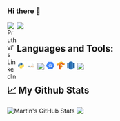 ### Hi there 👋

<a href="https://www.linkedin.com/in/pruthvi5007/">
  <img align="left" alt="Pruthvi's LinkedIn" width="22px" src="https://raw.githubusercontent.com/peterthehan/peterthehan/master/assets/linkedin.svg" />
</a>


![](https://visitor-badge.glitch.me/badge?page_id=https://github.com/pruthvireddy)


## **Languages and Tools:**  


<code><img height="20" src="https://raw.githubusercontent.com/github/explore/80688e429a7d4ef2fca1e82350fe8e3517d3494d/topics/python/python.png"></code>
<code><img height="20" src="https://raw.githubusercontent.com/github/explore/80688e429a7d4ef2fca1e82350fe8e3517d3494d/topics/mysql/mysql.png"></code>
<code><img height="20" src="https://github.com/simple-icons/simple-icons/blob/develop/icons/apachespark.svg"></code>
<code><img height="20" src="https://github.com/pruthvireddy/pruthvireddy/blob/main/icons/bigquery-icon.png"></code>
<code><img height="20" src="https://github.com/pruthvireddy/pruthvireddy/blob/main/icons/tensorflow-icon.png"></code>
<code><img height="20" src="https://github.com/pruthvireddy/pruthvireddy/blob/main/icons/amazon-redshift.png"></code>
<code><img height="20" src="https://upload.wikimedia.org/wikipedia/commons/e/ed/Pandas_logo.svg"></code>

## 📈 My Github Stats

  <img align="center" src="https://github-readme-stats.vercel.app/api?username=pruthvireddy&show_icons=true&line_height=27&count_private=true&title_color=ffffff&text_color=c9cacc&icon_color=2bbc8a&bg_color=1d1f21" alt="Martin's GitHub Stats" />
</a>
  <img align="center" src="https://github-readme-stats.vercel.app/api/top-langs/?username=pruthvireddy&layout=compact&title_color=ffffff&text_color=c9cacc&icon_color=2bbc8a&bg_color=1d1f21&langs_count=3" />
</a>

<!--
**pruthvireddy/pruthvireddy** is a ✨ _special_ ✨ repository because its `README.md` (this file) appears on your GitHub profile.

Here are some ideas to get you started:

- 🔭 I’m currently working on ...
- 🌱 I’m currently learning ...
- 👯 I’m looking to collaborate on ...
- 🤔 I’m looking for help with ...
- 💬 Ask me about ...
- 📫 How to reach me: ...
- 😄 Pronouns: ...
- ⚡ Fun fact: ...
-->
